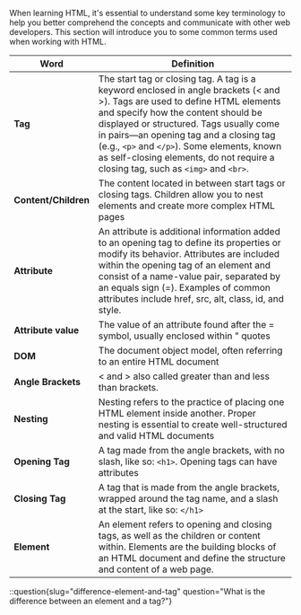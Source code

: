 When learning HTML, it's essential to understand some key terminology to help you better comprehend the concepts and communicate with other web developers. This section will introduce you to some common terms used when working with HTML.


| Word | Definition |
| --- | --- |
| **Tag** | The start tag or closing tag. A tag is a keyword enclosed in angle brackets (< and >). Tags are used to define HTML elements and specify how the content should be displayed or structured. Tags usually come in pairs—an opening tag and a closing tag (e.g., `<p>` and `</p>`). Some elements, known as self-closing elements, do not require a closing tag, such as `<img>` and `<br>`. |
| **Content/Children** | The content located in between start tags or closing tags. Children allow you to nest elements and create more complex HTML pages |
| **Attribute** | An attribute is additional information added to an opening tag to define its properties or modify its behavior. Attributes are included within the opening tag of an element and consist of a name-value pair, separated by an equals sign (=). Examples of common attributes include href, src, alt, class, id, and style. |
| **Attribute value** | The value of an attribute found after the = symbol, usually enclosed within " quotes |
| **DOM** | The document object model, often referring to an entire HTML document |
| **Angle Brackets** | < and > also called greater than and less than brackets. |
| **Nesting** | Nesting refers to the practice of placing one HTML element inside another. Proper nesting is essential to create well-structured and valid HTML documents |
| **Opening Tag** | A tag made from the angle brackets, with no slash, like so: `<h1>`. Opening tags can have attributes |
| **Closing Tag** | A tag that is made from the angle brackets, wrapped around the tag name, and a slash at the start, like so: `</h1>` |
| **Element** | An element refers to opening and closing tags, as well as the children or content within. Elements are the building blocks of an HTML document and define the structure and content of a web page. |


::question{slug="difference-element-and-tag" question="What is the difference between an element and a tag?"}